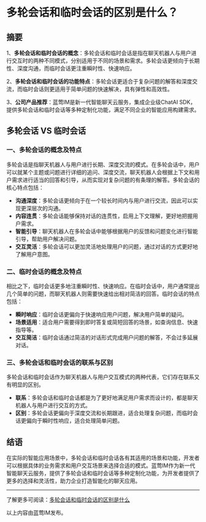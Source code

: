 # 多轮会话和临时会话的区别是什么？

## 摘要

1、**多轮会话和临时会话的概念**：多轮会话和临时会话是指在聊天机器人与用户进行交互时的两种不同模式，分别适用于不同的场景和需求。多轮会话更倾向于长期性、深度沟通，而临时会话更注重瞬时性、快速响应。

2、**多轮会话和临时会话的功能特点**：多轮会话更适合于复杂问题的解答和深度交流，而临时会话则更适用于简单问题的快速解决，具有弹性和高效性。

3、**公司产品推荐**：蓝莺IM是新一代智能聊天云服务，集成企业级ChatAI SDK，提供多轮会话和临时会话等多种定制化功能，满足不同企业的智能应用构建需求。

## 多轮会话 VS 临时会话

### 一、多轮会话的概念及特点

多轮会话是指聊天机器人与用户进行长期、深度交流的模式。在多轮会话中，用户可以就某个主题或问题进行详细的追问、深度交流，聊天机器人会根据上下文和用户需求进行适当的回答和引导，从而实现对复杂问题的有条理的解答。多轮会话的核心特点包括：
- **沟通深度**：多轮会话更倾向于在一个较长时间内与用户进行交流，因此可以实现更深层次的沟通。
- **内容连贯**：多轮会话能够保持对话的连贯性，启用上下文理解，更好地把握用户需求。
- **智能引导**：聊天机器人在多轮会话中能够根据用户的反馈和问题变化进行智能引导，帮助用户解决问题。
- **交互灵活**：多轮会话可以更加灵活地处理用户的问题，通过对话的方式更好地了解用户意图。

### 二、临时会话的概念及特点

相比之下，临时会话更多地注重瞬时性、快速响应。在临时会话中，用户通常提出几个简单的问题，而聊天机器人则需要快速给出相对简洁的回答。临时会话的特点包括：
- **瞬时响应**：临时会话更偏向于快速响应用户问题，解决用户简单的疑问。
- **场景适用**：适合用户需要得到即时答复或简短回答的场景，如查询信息、快速指导等。
- **交互简洁**：临时会话通过简洁的对话形式完成用户问题的解答，不会过多延展对话。

### 三、多轮会话和临时会话的联系与区别

多轮会话和临时会话作为聊天机器人与用户交互模式的两种代表，它们存在联系又有明显的区别。
- **联系**：多轮会话和临时会话都是为了更好地满足用户需求而设计的，都是聊天机器人与用户进行交互的方式。
- **区别**：多轮会话更偏向于深度交流和长期跟进，适合处理复杂问题，而临时会话更偏向于瞬时性响应，适合处理简单问题。

## 结语

在实际的智能应用场景中，多轮会话和临时会话各有其适用的场景和功能，开发者可以根据具体的业务需求和用户交互场景来选择合适的模式。蓝莺IM作为新一代智能聊天云服务，提供了多轮会话和临时会话等多种定制化功能，为开发者提供了更多的选择和灵活性，助力企业打造智能化的聊天应用。

---
了解更多可阅读：[多轮会话和临时会话的区别是什么](https://www.lanyingim.com)

以上内容由蓝莺IM发布。